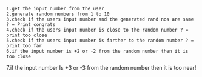 	1.get the input number from the user
	2.generate random numbers from 1 to 10
	3.check if the users input number and the generated rand nos are same ? = Print congrats
	4.check if the users input number is close to the random number ? = print too close
	5.check if the users input number is farther to the random number ? = print too far
	6.if the input number is +2 or -2 from the random number then it is too close 
7.if the input number Is +3 or -3 from the random number then it is too near!
